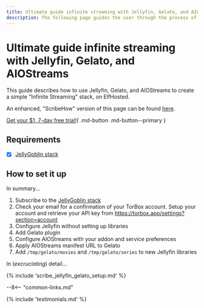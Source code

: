 ```yaml
---
title: Ultimate guide infinite streaming with Jellyfin, Gelato, and AIOStreams
description: The following page guides the user through the process of establishing an ElfHosted "Infinite Streaming" stack using Jellyfin, Gelato, and AIOStreams
---
```


# Ultimate guide infinite streaming with Jellyfin, Gelato, and AIOStreams

This guide describes how to use Jellyfin, Gelato, and AIOStreams to create a simple "Infinite Streaming" stack, on ElfHosted.

An enhanced, "ScribeHow" version of this page can be found [here](https://scribehow.com/viewer/Install_Jellyfin_and_Gelato_Plugin_on_ElfHosted__vXHqhlnkQCSG3l40zpAV1g).

[Get your $1, 7-day free trial!](https://store.elfhosted.com/product/hobbit/){ .md-button .md-button--primary }

## Requirements

* [x] [JellyGoblin stack](https://store.elfhosted.com/product/jellygoblin/)

## How to set it up

In summary...

1. Subscribe to the [JellyGoblin stack](https://store.elfhosted.com/product/jellygoblin/)
2. Check your email for a confirmation of your TorBox account. Setup your account and retrieve your API key from <https://torbox.app/settings?section=account>
3. Configure Jellyfin without setting up libraries
4. Add Gelato plugin
5. Configure AIOStreams with your addon and service preferences
6. Apply AIOStreams manifest URL to Gelato
7. Add `/tmp/gelato/movies` and `/tmp/gelato/series` to new Jellyfin libraries

In (*excruciating*) detail...

{% include 'scribe_jellyfin_gelato_setup.md' %}

--8<-- "common-links.md"

{% include 'testimonials.md' %}